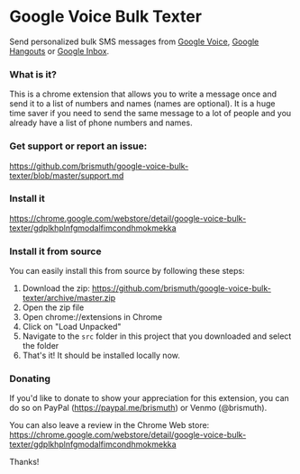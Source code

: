 # Google Voice Bulk Texter
Send personalized bulk SMS messages from [Google Voice](https://voice.google.com), [Google Hangouts](https://hangouts.google.com/) or [Google Inbox](https://inbox.google.com/).

### What is it?
This is a chrome extension that allows you to write a message once and send it to a list of numbers and names (names are optional). It is a huge time saver if you need to send the same message to a lot of people and you already have a list of phone numbers and names.

### Get support or report an issue:
https://github.com/brismuth/google-voice-bulk-texter/blob/master/support.md

### Install it
https://chrome.google.com/webstore/detail/google-voice-bulk-texter/gdplkhplnfgmodalfimcondhmokmekka

### Install it from source
You can easily install this from source by following these steps:
1. Download the zip: https://github.com/brismuth/google-voice-bulk-texter/archive/master.zip
2. Open the zip file
4. Open chrome://extensions in Chrome
5. Click on "Load Unpacked"
6. Navigate to the `src` folder in this project that you downloaded and select the folder
7. That's it! It should be installed locally now.

### Donating 
If you'd like to donate to show your appreciation for this extension, you can do so on PayPal (https://paypal.me/brismuth) or Venmo (@brismuth).

You can also leave a review in the Chrome Web store:
https://chrome.google.com/webstore/detail/google-voice-bulk-texter/gdplkhplnfgmodalfimcondhmokmekka

Thanks!
